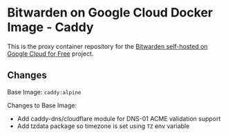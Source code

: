 # Bitwarden on Google Cloud Docker Image - Caddy

This is the proxy container repository for the [Bitwarden self-hosted on Google Cloud for Free](https://github.com/dadatuputi/bitwarden_gcloud) project.

## Changes

Base Image: `caddy:alpine`

Changes to Base Image: 
- Add caddy-dns/cloudflare module for DNS-01 ACME validation support
- Add tzdata package so timezone is set using `TZ` env variable
